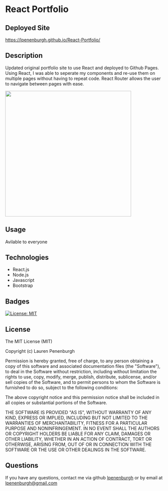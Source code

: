 # React Portfolio

## Deployed Site
https://lpenenburgh.github.io/React-Portfolio/

## Description 
Updated original portfolio site to use React and deployed to Github Pages. Using React, I was able to seperate my components and re-use them on multiple pages without having to repeat code. React Router allows the user to navigate between pages with ease.

<img src="https://i.imgur.com/aqVuOdU.png" height="400">

## Usage
Avilable to everyone

## Technologies 
* React.js
* Node.js
* Javascript
* Bootstrap

## Badges
[![License: MIT](https://img.shields.io/badge/License-MIT-yellow.svg)](https://opensource.org/licenses/MIT)


## License
The MIT License (MIT)

Copyright (c) Lauren Penenburgh

Permission is hereby granted, free of charge, to any person obtaining a copy of this software and associated documentation files (the "Software"), to deal in the Software without restriction, including without limitation the rights to use, copy, modify, merge, publish, distribute, sublicense, and/or sell copies of the Software, and to permit persons to whom the Software is furnished to do so, subject to the following conditions:

The above copyright notice and this permission notice shall be included in all copies or substantial portions of the Software.

THE SOFTWARE IS PROVIDED "AS IS", WITHOUT WARRANTY OF ANY KIND, EXPRESS OR IMPLIED, INCLUDING BUT NOT LIMITED TO THE WARRANTIES OF MERCHANTABILITY, FITNESS FOR A PARTICULAR PURPOSE AND NONINFRINGEMENT. IN NO EVENT SHALL THE AUTHORS OR COPYRIGHT HOLDERS BE LIABLE FOR ANY CLAIM, DAMAGES OR OTHER LIABILITY, WHETHER IN AN ACTION OF CONTRACT, TORT OR OTHERWISE, ARISING FROM, OUT OF OR IN CONNECTION WITH THE SOFTWARE OR THE USE OR OTHER DEALINGS IN THE SOFTWARE.

## Questions
If you have any questions, contact me via github <a href="https://github.com/lpenenburgh">lpenenburgh</a> or by email at lpenenburgh@gmail.com